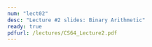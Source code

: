 ```yaml
---
num: "lect02"
desc: "Lecture #2 slides: Binary Arithmetic"
ready: true
pdfurl: /lectures/CS64_Lecture2.pdf
---
```


